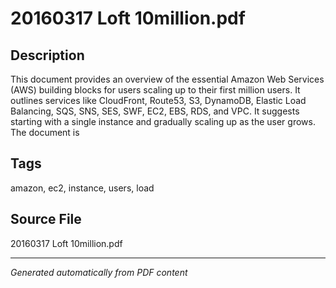 # 20160317 Loft 10million.pdf

## Description
This document provides an overview of the essential Amazon Web Services (AWS) building blocks for users scaling up to their first million users. It outlines services like CloudFront, Route53, S3, DynamoDB, Elastic Load Balancing, SQS, SNS, SES, SWF, EC2, EBS, RDS, and VPC. It suggests starting with a single instance and gradually scaling up as the user grows. The document is
## Tags
amazon, ec2, instance, users, load

## Source File
20160317 Loft 10million.pdf

---
*Generated automatically from PDF content*
